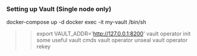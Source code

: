 ### Setting up Vault (Single node only)

docker-compose up -d
docker exec -it my-vault /bin/sh
>> export VAULT_ADDR='http://127.0.0.1:8200'
>> vault operator init
>> some useful vault cmds
   vault operator unseal
   vault operator rekey